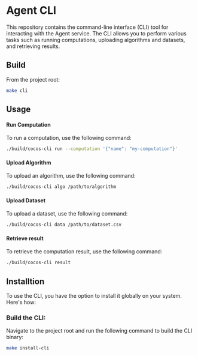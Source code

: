# Agent CLI

This repository contains the command-line interface (CLI) tool for interacting with the Agent service. The CLI allows you to perform various tasks such as running computations, uploading algorithms and datasets, and retrieving results.

## Build

From the project root:

```bash
make cli
```

## Usage

#### Run Computation

To run a computation, use the following command:

```bash
./build/cocos-cli run --computation '{"name": "my-computation"}'
```

#### Upload Algorithm

To upload an algorithm, use the following command:

```bash
./build/cocos-cli algo /path/to/algorithm
```

#### Upload Dataset

To upload a dataset, use the following command:

```bash
./build/cocos-cli data /path/to/dataset.csv
```

#### Retrieve result

To retrieve the computation result, use the following command:

```bash
./build/cocos-cli result
```

## Installtion

To use the CLI, you have the option to install it globally on your system. Here's how:

### Build the CLI:

Navigate to the project root and run the following command to build the CLI binary:

```bash
make install-cli
```
